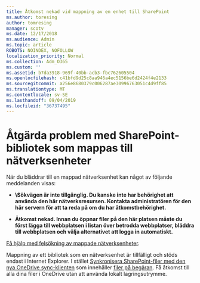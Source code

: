 ```yaml
---
title: Åtkomst nekad vid mappning av en enhet till SharePoint
ms.author: toresing
author: tomresing
manager: scotv
ms.date: 12/17/2018
ms.audience: Admin
ms.topic: article
ROBOTS: NOINDEX, NOFOLLOW
localization_priority: Normal
ms.collection: Adm_O365
ms.custom: ''
ms.assetid: b7da3918-969f-40bb-acb3-fbc762605504
ms.openlocfilehash: c41bfd9d25c8aa946a4ec5156be6d2424f4e2133
ms.sourcegitcommit: a256e8680379c006287ae30996763051c4d9ff85
ms.translationtype: MT
ms.contentlocale: sv-SE
ms.lasthandoff: 09/04/2019
ms.locfileid: "36737495"
---
```

# <a name="fix-problems-with-sharepoint-libraries-mapped-to-network-drives"></a>Åtgärda problem med SharePoint-bibliotek som mappas till nätverksenheter

När du bläddrar till en mappad nätverksenhet kan något av följande meddelanden visas:
  
- **\\Sökvägen är inte tillgänglig. Du kanske inte har behörighet att använda den här nätverksresursen. Kontakta administratören för den här servern för att ta reda på om du har åtkomstbehörighet.**

- **Åtkomst nekad. Innan du öppnar filer på den här platsen måste du först lägga till webbplatsen i listan över betrodda webbplatser, bläddra till webbplatsen och välja alternativet att logga in automatiskt.**

[Få hjälp med felsökning av mappade nätverksenheter](https://docs.microsoft.com/sharepoint/support/administration/troubleshoot-mapped-network-drives).
  
Mappning av ett bibliotek som en nätverksenhet är tillfälligt och stöds endast i Internet Explorer. I stället [Synkronisera SharePoint-filer med den nya OneDrive sync-klienten](https://support.office.com/article/6de9ede8-5b6e-4503-80b2-6190f3354a88.aspx) som innehåller [filer på begäran](https://support.office.com/article/0e6860d3-d9f3-4971-b321-7092438fb38e.aspx). Få åtkomst till alla dina filer i OneDrive utan att använda lokalt lagringsutrymme.
  